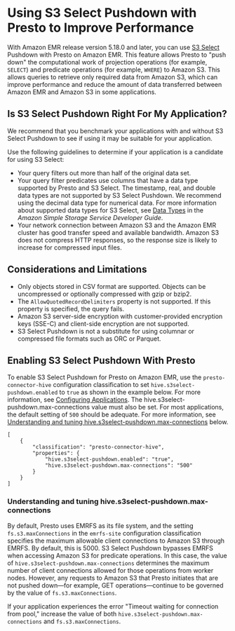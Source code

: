 # Using S3 Select Pushdown with Presto to Improve Performance<a name="emr-presto-s3select"></a>

With Amazon EMR release version 5\.18\.0 and later, you can use [S3 Select](https://aws.amazon.com/blogs/aws/s3-glacier-select/) Pushdown with Presto on Amazon EMR\. This feature allows Presto to "push down" the computational work of projection operations \(for example, `SELECT`\) and predicate operations \(for example, `WHERE`\) to Amazon S3\. This allows queries to retrieve only required data from Amazon S3, which can improve performance and reduce the amount of data transferred between Amazon EMR and Amazon S3 in some applications\.

## Is S3 Select Pushdown Right For My Application?<a name="emr-presto-s3select-apps"></a>

We recommend that you benchmark your applications with and without S3 Select Pushdown to see if using it may be suitable for your application\.

Use the following guidelines to determine if your application is a candidate for using S3 Select:
+ Your query filters out more than half of the original data set\.
+ Your query filter predicates use columns that have a data type supported by Presto and S3 Select\. The timestamp, real, and double data types are not supported by S3 Select Pushdown\. We recommend using the decimal data type for numerical data\. For more information about supported data types for S3 Select, see [Data Types](https://docs.aws.amazon.com/AmazonS3/latest/dev/s3-glacier-select-sql-reference-data-types.html) in the *Amazon Simple Storage Service Developer Guide*\.
+ Your network connection between Amazon S3 and the Amazon EMR cluster has good transfer speed and available bandwidth\. Amazon S3 does not compress HTTP responses, so the response size is likely to increase for compressed input files\.

## Considerations and Limitations<a name="emr-presto-s3select-considerations"></a>
+ Only objects stored in CSV format are supported\. Objects can be uncompressed or optionally compressed with gzip or bzip2\.
+ The `AllowQuotedRecordDelimiters` property is not supported\. If this property is specified, the query fails\.
+ Amazon S3 server\-side encryption with customer\-provided encryption keys \(SSE\-C\) and client\-side encryption are not supported\. 
+ S3 Select Pushdown is not a substitute for using columnar or compressed file formats such as ORC or Parquet\.

## Enabling S3 Select Pushdown With Presto<a name="emr-presto-s3select-specify"></a>

To enable S3 Select Pushdown for Presto on Amazon EMR, use the `presto-connector-hive` configuration classification to set `hive.s3select-pushdown.enabled` to `true` as shown in the example below\. For more information, see [Configuring Applications](emr-configure-apps.md)\. The hive\.s3select\-pushdown\.max\-connections value must also be set\. For most applications, the default setting of `500` should be adequate\. For more information, see [Understanding and tuning hive\.s3select\-pushdown\.max\-connections](#emr-presto-s3select-max) below\.

```
[
    {
        "classification": "presto-connector-hive",
        "properties": {
            "hive.s3select-pushdown.enabled": "true",
            "hive.s3select-pushdown.max-connections": "500"
        }
    }
]
```

### Understanding and tuning hive\.s3select\-pushdown\.max\-connections<a name="emr-presto-s3select-max"></a>

By default, Presto uses EMRFS as its file system, and the setting `fs.s3.maxConnections` in the `emrfs-site` configuration classification specifies the maximum allowable client connections to Amazon S3 through EMRFS\. By default, this is 5000\. S3 Select Pushdown bypasses EMRFS when accessing Amazon S3 for predicate operations\. In this case, the value of `hive.s3select-pushdown.max-connections` determines the maximum number of client connections allowed for those operations from worker nodes\. However, any requests to Amazon S3 that Presto initiates that are not pushed down—for example, GET operations—continue to be governed by the value of `fs.s3.maxConnections`\.

If your application experiences the error "Timeout waiting for connection from pool," increase the value of both `hive.s3select-pushdown.max-connections` and `fs.s3.maxConnections`\.